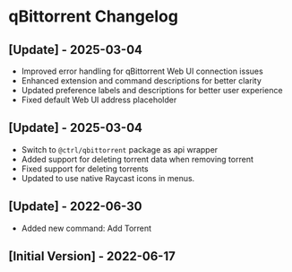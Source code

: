 # qBittorrent Changelog

## [Update] - 2025-03-04

- Improved error handling for qBittorrent Web UI connection issues
- Enhanced extension and command descriptions for better clarity
- Updated preference labels and descriptions for better user experience
- Fixed default Web UI address placeholder

## [Update] - 2025-03-04

- Switch to `@ctrl/qbittorrent` package as api wrapper
- Added support for deleting torrent data when removing torrent
- Fixed support for deleting torrents
- Updated to use native Raycast icons in menus.

## [Update] - 2022-06-30

- Added new command: Add Torrent

## [Initial Version] - 2022-06-17
